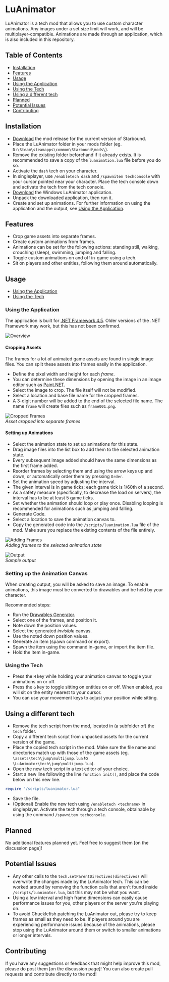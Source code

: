 # LuAnimator
LuAnimator is a tech mod that allows you to use custom character animations. Any images under a set size limit will work, and will be multiplayer-compatible. Animations are made through an application, which is also included in this repository.

## Table of Contents
- [Installation](#installation)
- [Features](#features)
- [Usage](#usage)
 - [Using the Application](#using-the-application)
 - [Using the Tech](#using-the-tech)
- [Using a different tech](#using-a-different-tech)
- [Planned](#planned)
- [Potential Issues](#potential-issues)
- [Contributing](#contributing)

## Installation
* [Download](https://github.com/Silverfeelin/LuAnimator/releases) the mod release for the current version of Starbound.
* Place the LuAnimator folder in your mods folder (eg. `D:\Steam\steamapps\common\Starbound\mods\`).
 * Remove the existing folder beforehand if it already exists. It is recommended to save a copy of the `luanimation.lua` file before you do so.
* Activate the `dash` tech on your character.
 * In singleplayer, use `/enabletech dash` and `/spawnitem techconsole` with your cursor pointed near your character. Place the tech console down and activate the tech from the tech console.
* [Download](https://github.com/Silverfeelin/LuAnimator/releases) the Windows LuAnimator application.
* Unpack the downloaded application, then run it.
* Create and set up animations. For further information on using the application and the output, see [Using the Application](#using-the-application).

## Features
* Crop game assets into separate frames.
* Create custom animations from frames.
 * Animations can be set for the following actions: standing still, walking, crouching (sleep), swimming, jumping and falling.
* Toggle custom animations on and off in-game using a tech.
* Sit on players and other entities, following them around automatically.

## Usage
* [Using the Application](#using-the-application)
* [Using the Tech](#using-the-tech)

### Using the Application
The application is built for [.NET Framework 4.5](https://www.microsoft.com/en-us/download/details.aspx?id=30653). Older versions of the .NET Framework may work, but this has not been confirmed.

![Overview](https://raw.githubusercontent.com/Silverfeelin/LuAnimator/master/readme/overview.png "Application Overview")

#### Cropping Assets
The frames for a lot of animated game assets are found in single image files. You can split these assets into frames easily in the application.
* Define the pixel width and height for each *frame*.
 * You can determine these dimensions by opening the image in an image editor such as [Paint.NET](http://www.getpaint.net/index.html).
* Select the image to crop. The file itself will not be modified.
* Select a location and base file name for the cropped frames.
 * A 3-digit number will be added to the end of the selected file name. The name `frame` will create files such as `frame001.png`.

![Cropped Frames](https://raw.githubusercontent.com/Silverfeelin/LuAnimator/master/readme/frames.png "Cropped Frames")  
*Asset cropped into separate frames*

#### Setting up Animations
* Select the animation state to set up animations for this state.
* Drag image files into the list box to add them to the selected animation state.
 * Every subsequent image added should have the same dimensions as the first frame added.
* Reorder frames by selecting them and using the arrow keys up and down, or automatically order them by pressing `Order`.
* Set the animation speed by adjusting the interval.
 * The given interval is in game ticks; each game tick is 1/60th of a second.
 * As a safety measure (specifically, to decrease the load on servers), the interval has to be at least 5 game ticks.
* Set whether the animation should loop or play once. Disabling looping is recommended for animations such as jumping and falling.
* Generate Code.
* Select a location to save the animation canvas to.
* Copy the generated code into the `/scripts/luanimation.lua` file of the mod. Make sure you replace the existing contents of the file entirely.

![Adding Frames](https://raw.githubusercontent.com/Silverfeelin/LuAnimator/master/readme/drag.png "Adding Frames")  
*Adding frames to the selected animation state*

![Output](https://raw.githubusercontent.com/Silverfeelin/LuAnimator/master/readme/output.png "Output")  
*Sample output*

### Setting up the Animation Canvas
When creating output, you will be asked to save an image. To enable animations, this image must be converted to drawables and be held by your character.

Recommended steps:
* Run the [Drawables Generator](https://github.com/Silverfeelin/Drawables-Generator).
* Select one of the frames, and position it.
* Note down the position values.
* Select the generated *invisible* canvas.
* Use the noted down position values.
* Generate an item (spawn command or export).
* Spawn the item using the command in-game, or import the item file.
* Hold the item in-game.

### Using the Tech
* Press the `H` key while holding your animation canvas to toggle your animations on or off.
* Press the `G` key to toggle sitting on entities on or off. When enabled, you will sit on the entity nearest to your cursor.
 * You can use your movement keys to adjust your position while sitting.

## Using a different tech
* Remove the tech script from the mod, located in (a subfolder of) the `tech` folder.
* Copy a different tech script from unpacked assets for the current version of the game.
* Place the copied tech script in the mod. Make sure the file name and directories match up with those of the game assets (eg. `\assets\tech\jump\multijump.lua` to `\LuAnimator\tech\jump\multijump.lua`).
* Open the new tech script in a text editor of your choice.
* Start a new line following the line `function init()`, and place the code below on this new line.
```lua
require "/scripts/luanimator.lua"
```
* Save the file.
* (Optional) Enable the new tech using `/enabletech <techname>` in singleplayer. Activate the tech through a tech console, obtainable by using the command `/spawnitem techconsole`.

## Planned
No additional features planned yet. Feel free to suggest them [on the discussion page]!

## Potential Issues
* Any other calls to the `tech.setParentDirectives(directives)` will overwrite the changes made by the LuAnimator tech. This can be worked around by removing the function calls that aren't found inside `/scripts/luanimator.lua`, but this may not be what you want.
* Using a low interval and high frame dimensions can easily cause performance issues for you, other players or the server you're playing on.
 * To avoid Chucklefish patching the LuAnimator out, please try to keep frames as small as they need to be. If players around you are experiencing performance issues because of the animations, please stop using the LuAnimator around them or switch to smaller animations or longer intervals.

## Contributing
If you have any suggestions or feedback that might help improve this mod, please do post them [on the discussion page]!
You can also create pull requests and contribute directly to the mod!
